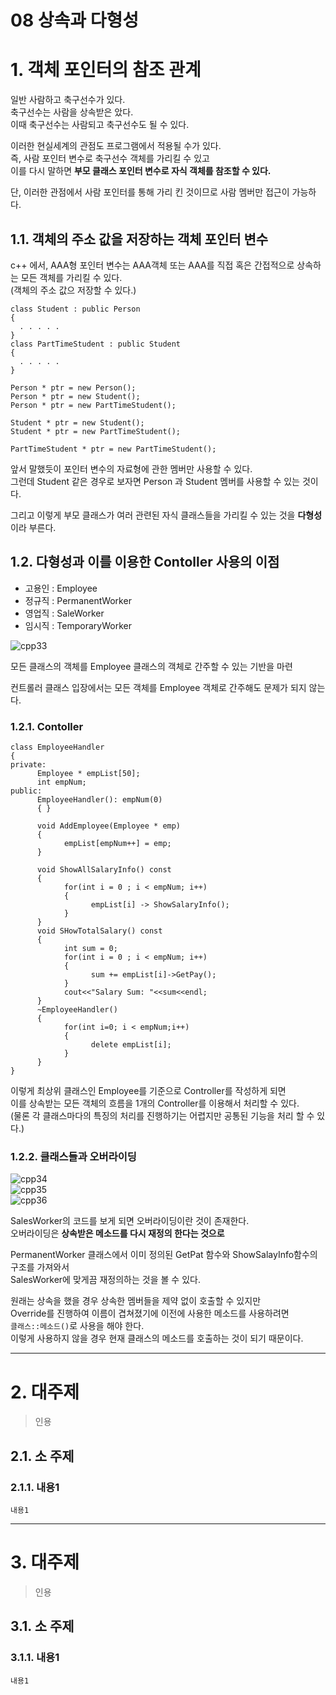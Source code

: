 08 상속과 다형성
=======================
# 1. 객체 포인터의 참조 관계
일반 사람하고 축구선수가 있다.         
축구선수는 사람을 상속받은 았다.         
이때 축구선수는 사람되고 축구선수도 될 수 있다.         
      
이러한 현실세계의 관점도 프로그램에서 적용될 수가 있다.                 
즉, 사람 포인터 변수로 축구선수 객체를 가리킬 수 있고              
이를 다시 말하면 **부모 클래스 포인터 변수로 자식 객체를 참조할 수 있다.**     
      
단, 이러한 관점에서 사람 포인터를 통해 가리 킨 것이므로 사람 멤버만 접근이 가능하다.        
             
## 1.1. 객체의 주소 값을 저장하는 객체 포인터 변수     
c++ 에서, AAA형 포인터 변수는 AAA객체 또는 AAA를 직접 혹은 간접적으로 상속하는 모든 객체를 가리킬 수 있다.      
(객체의 주소 값으 저장할 수 있다.)        
  
```
class Student : public Person
{
  . . . . . 
}
class PartTimeStudent : public Student
{
  . . . . . 
}
```
```
Person * ptr = new Person();
Person * ptr = new Student();
Person * ptr = new PartTimeStudent();

Student * ptr = new Student();
Student * ptr = new PartTimeStudent();

PartTimeStudent * ptr = new PartTimeStudent();
```
앞서 말했듯이 포인터 변수의 자료형에 관한 멤버만 사용할 수 있다.        
그런데 Student 같은 경우로 보자면 Person 과 Student 멤버를 사용할 수 있는 것이다.      
           
그리고 이렇게 부모 클래스가 여러 관련된 자식 클래스들을 가리킬 수 있는 것을 **다형성**이라 부른다.           
      
## 1.2. 다형성과 이를 이용한 Contoller 사용의 이점   
  
* 고용인 : Employee
* 정규직 : PermanentWorker
* 영업직 : SaleWorker
* 임시직 : TemporaryWorker   
      
![cpp33](https://user-images.githubusercontent.com/50267433/74602112-e0a89200-50e8-11ea-9c17-7b5a82e280ac.PNG)      
        
모든 클래스의 객체를 Employee 클래스의 객체로 간주할 수 있는 기반을 마련          
            
컨트롤러 클래스 입장에서는 모든 객체를 Employee 객체로 간주해도 문제가 되지 않는다.           
### 1.2.1. Contoller
```
class EmployeeHandler
{
private:
      Employee * empList[50];
      int empNum;
public:
      EmployeeHandler(): empNum(0)
      { }
      
      void AddEmployee(Employee * emp)
      {
            empList[empNum++] = emp;
      }
      
      void ShowAllSalaryInfo() const
      {
            for(int i = 0 ; i < empNum; i++)
            {
                  empList[i] -> ShowSalaryInfo();
            }
      }
      void SHowTotalSalary() const
      {     
            int sum = 0;
            for(int i = 0 ; i < empNum; i++)
            {
                  sum += empList[i]->GetPay();
            }
            cout<<"Salary Sum: "<<sum<<endl;
      }
      ~EmployeeHandler()
      {
            for(int i=0; i < empNum;i++)
            {
                  delete empList[i];
            }
      }
}
```    
이렇게 최상위 클래스인 Employee를 기준으로 Controller를 작성하게 되면        
이를 상속받는 모든 객체의 흐름을 1개의 Controller를 이용해서 처리할 수 있다.        
(물론 각 클래스마다의 특징의 처리를 진행하기는 어렵지만 공통된 기능을 처리 할 수 있다.)        
   
### 1.2.2. 클래스들과 오버라이딩   
![cpp34](https://user-images.githubusercontent.com/50267433/74602266-36ca0500-50ea-11ea-9be0-96a8e3fc0224.PNG)         
![cpp35](https://user-images.githubusercontent.com/50267433/74602279-60832c00-50ea-11ea-8107-bdb03849b010.PNG)     
![cpp36](https://user-images.githubusercontent.com/50267433/74602291-7395fc00-50ea-11ea-88ad-43eb9d2ca564.PNG)   
  
SalesWorker의 코드를 보게 되면 오버라이딩이란 것이 존재한다.    
오버라이딩은 **상속받은 메소드를 다시 재정의 한다는 것으로**       
         
PermanentWorker 클래스에서 이미 정의된 GetPat 함수와 ShowSalayInfo함수의 구조를 가져와서       
SalesWorker에 맞게끔 재정의하는 것을 볼 수 있다.            
      
원래는 상속을 했을 경우 상속한 멤버들을 제약 없이 호출할 수 있지만        
Override를 진행하여 이름이 겹쳐졌기에 이전에 사용한 메소드를 사용하려면        
```클래스::메소드()```로 사용을 해야 한다.                 
이렇게 사용하지 않을 경우 현재 클래스의 메소드를 호출하는 것이 되기 때문이다.        
     
***  
# 2. 대주제
> 인용
## 2.1. 소 주제
### 2.1.1. 내용1
```
내용1
```   

***
# 3. 대주제
> 인용
## 3.1. 소 주제
### 3.1.1. 내용1
```
내용1
```
